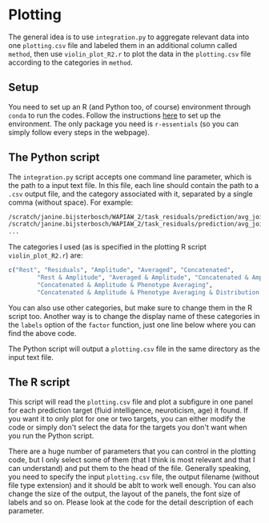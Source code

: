 # Plotting

The general idea is to use `integration.py` to aggregate relevant data into one `plotting.csv` file and labeled them in an additional column called `method`, then use `violin_plot_R2.r` to plot the data in the `plotting.csv` file according to the categories in `method`.

## Setup

You need to set up an R (and Python too, of course) environment through `conda` to run the codes. Follow the instructions [here](https://sites.wustl.edu/chpc/resources/software/r/) to set up the environment. The only package you need is `r-essentials` (so you can simply follow every steps in the webpage).

## The Python script

The `integration.py` script accepts one command line parameter, which is the path to a input text file. In this file, each line should contain the path to a `.csv` output file, and the category associated with it, separated by a single comma (without space). For example:

```bash
/scratch/janine.bijsterbosch/WAPIAW_2/task_residuals/prediction/avg_joint_proj_amp_fi_2500.csv,Averaged & Amplitude
/scratch/janine.bijsterbosch/WAPIAW_2/task_residuals/prediction/avg_joint_proj_fi_2500.csv,Average
...
```

The categories I used (as is specified in the plotting R script `violin_plot_R2.r`) are:

```R
c("Rest", "Residuals", "Amplitude", "Averaged", "Concatenated",
        "Rest & Amplitude", "Averaged & Amplitude", "Concatenated & Amplitude",
        "Concatenated & Amplitude & Phenotype Averaging",
        "Concatenated & Amplitude & Phenotype Averaging & Distribution Flattening")
```

You can also use other categories, but make sure to change them in the R script too. Another way is to change the display name of these categories in the `labels` option of the `factor` function, just one line below where you can find the above code.

The Python script will output a `plotting.csv` file in the same directory as the input text file.

## The R script

This script will read the `plotting.csv` file and plot a subfigure in one panel for each prediction target (fluid intelligence, neuroticism, age) it found. If you want it to only plot for one or two targets, you can either modify the code or simply don't select the data for the targets you don't want when you run the Python script.

There are a huge number of parameters that you can control in the plotting code, but I only select some of them (that I think is most relevant and that I can understand) and put them to the head of the file. Generally speaking, you need to specify the input `plotting.csv` file, the output filename (without file type extension) and it should be ablt to work well enough. You can also change the size of the output, the layout of the panels, the font size of labels and so on. Please look at the code for the detail description of each parameter.